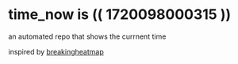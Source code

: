 # time_now is (( 1720098000315 ))

an automated repo that shows the currnent time

inspired by [breakingheatmap](https://github.com/breakingheatmap/breakingheatmap)